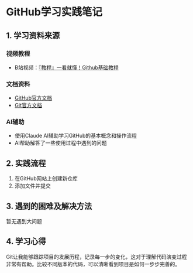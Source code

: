 # GitHub学习实践笔记

## 1. 学习资料来源

### 视频教程
- B站视频：[『教程』一看就懂！Github基础教程](https://www.bilibili.com/video/BV1hS4y1S7wL?vd_source=878d5b33c4dfba22ee8aea309e86b289)

### 文档资料
- [GitHub官方文档](https://docs.github.com/)
- [Git官方文档](https://git-scm.com/doc)

### AI辅助
- 使用Claude AI辅助学习GitHub的基本概念和操作流程
- AI帮助解答了一些使用过程中遇到的问题

## 2. 实践流程

1. 在GitHub网站上创建新仓库
2. 添加文件并提交

## 3. 遇到的困难及解决方法

暂无遇到大问题

## 4. 学习心得

Git让我能够跟踪项目的发展历程，记录每一步的变化，这对于理解代码演变过程非常有帮助。比较不同版本的代码，可以清晰看到项目是如何一步步完善的。
